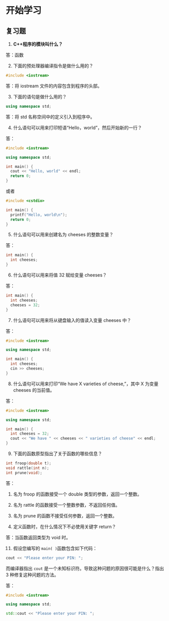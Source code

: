 # 开始学习

## 复习题

1. **C++程序的模块叫什么？**

答：函数

2. 下面的预处理器编译指令是做什么用的？

```cpp
#include <iostream>
```

答：将 iostream 文件的内容包含到程序的头部。

3. 下面的语句是做什么用的？

```cpp
using namespace std;
```

答：将 std 名称空间中的定义引入到程序中。

4. 什么语句可以用来打印短语“Hello，world”，然后开始新的一行？

答：

```cpp
#include <iostream>

using namespace std;

int main() {
  cout << "Hello, world" << endl;
  return 0;
}
```

或者

```cpp
#include <cstdio>

int main() {
  printf("Hello, world\n");
  return 0;
}
```

5. 什么语句可以用来创建名为 cheeses 的整数变量？

答：

```cpp
int main() {
  int cheeses;
}
```

6. 什么语句可以用来将值 32 赋给变量 cheeses？

答：

```cpp
int main() {
  int cheeses;
  cheeses = 32;
}
```

7. 什么语句可以用来将从键盘输入的值读入变量 cheeses 中？

答：

```cpp
#include <iostream>

using namespace std;

int main() {
  int cheeses;
  cin >> cheeses;
}
```

8. 什么语句可以用来打印“We have X varieties of cheese,”，其中 X 为变量 cheeses 的当前值。

答：

```cpp
#include <iostream>

using namespace std;

int main() {
  int cheeses = 32;
  cout << "We have " << cheeses << " varieties of cheese" << endl;  
}
```

9. 下面的函数原型指出了关于函数的哪些信息？

```cpp
int froop(double t);
void rattle(int n);
int prune(void);
```

答：

1. 名为 froop 的函数接受一个 double 类型的参数，返回一个整数。
2. 名为 rattle 的函数接受一个整数参数，不返回任何值。
3. 名为 prune 的函数不接受任何参数，返回一个整数。

10. 定义函数时，在什么情况下不必使用关键字 return？

答：当函数返回类型为 void 时。

11. 假设您编写的 `main( )`函数包含如下代码：

```cpp
cout << "Please enter your PIN: ";
```

而编译器指出 `cout` 是一个未知标识符。导致这种问题的原因很可能是什么？指出 3 种修复这种问题的方法。

答：

```cpp
#include <iostream>
```

```cpp
using namespace std;
```

```cpp
std::cout << "Please enter your PIN: ";
```